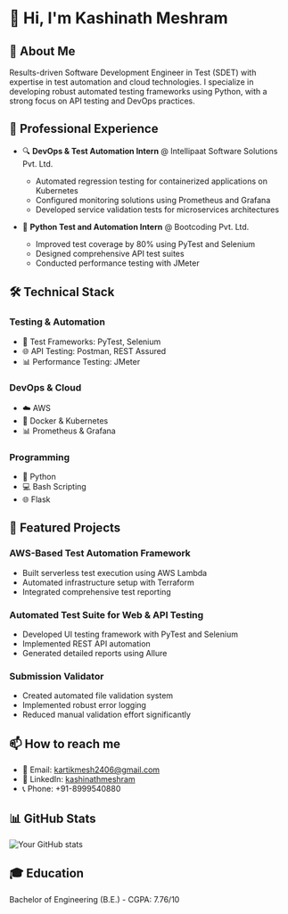 # 👋 Hi, I'm Kashinath Meshram

## 🚀 About Me
Results-driven Software Development Engineer in Test (SDET) with expertise in test automation and cloud technologies. I specialize in developing robust automated testing frameworks using Python, with a strong focus on API testing and DevOps practices.

## 💼 Professional Experience
- 🔍 **DevOps & Test Automation Intern** @ Intellipaat Software Solutions Pvt. Ltd.
  - Automated regression testing for containerized applications on Kubernetes
  - Configured monitoring solutions using Prometheus and Grafana
  - Developed service validation tests for microservices architectures

- 🐍 **Python Test and Automation Intern** @ Bootcoding Pvt. Ltd.
  - Improved test coverage by 80% using PyTest and Selenium
  - Designed comprehensive API test suites
  - Conducted performance testing with JMeter

## 🛠️ Technical Stack
### Testing & Automation
- 🔧 Test Frameworks: PyTest, Selenium
- 🌐 API Testing: Postman, REST Assured
- 📊 Performance Testing: JMeter

### DevOps & Cloud
- ☁️ AWS
- 🐳 Docker & Kubernetes
- 📊 Prometheus & Grafana

### Programming
- 🐍 Python
- 💻 Bash Scripting
- 🌐 Flask

## 🎯 Featured Projects

### AWS-Based Test Automation Framework
- Built serverless test execution using AWS Lambda
- Automated infrastructure setup with Terraform
- Integrated comprehensive test reporting

### Automated Test Suite for Web & API Testing
- Developed UI testing framework with PyTest and Selenium
- Implemented REST API automation
- Generated detailed reports using Allure

### Submission Validator
- Created automated file validation system
- Implemented robust error logging
- Reduced manual validation effort significantly

## 📫 How to reach me
- 📧 Email: kartikmesh2406@gmail.com
- 💼 LinkedIn: [kashinathmeshram](https://www.linkedin.com/in/kashinathmeshram)
- 📞 Phone: +91-8999540880

## 📊 GitHub Stats
![Your GitHub stats](https://github-readme-stats.vercel.app/api?username=Kartik-yo&show_icons=true&theme=radical)

## 🎓 Education
Bachelor of Engineering (B.E.) - CGPA: 7.76/10
